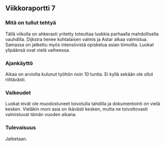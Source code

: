 ## Viikkoraportti 7

### Mitä on tullut tehtyä
Tällä viikolla on ahkerasti yritetty toteuttaa luokkia parhaalla mahdollisella vauhdilla. Dijkstra lienee kohtalaisen valmis ja Astar alkaa valmistua. Samassa on jatkettu myös intensiivistä opiskelua asian tiimoilta. Luokat ylipäänsä ovat vielä vaiheessa.

### Ajankäyttö
Aikaa on arviolta kulunut työhön noin 10 tuntia. Ei kyllä sekään ole ollut riittävästi.

### Vaikeudet
Luokat eivät ole muodostuneet toivotulla tahdilla ja dokumentointi on vielä kesken. Vieläkin moni asia on ikävästi kesken, mutta ne toivottovasti valmistuvat tämän vuoden aikana.

### Tulevaisuus
Jatketaan.